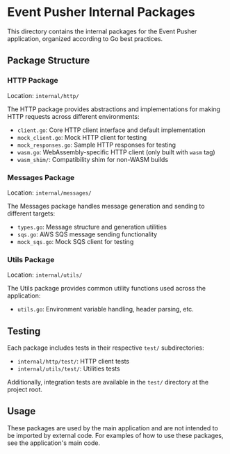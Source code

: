 # Event Pusher Internal Packages

This directory contains the internal packages for the Event Pusher application, organized according to Go best practices.

## Package Structure

### HTTP Package
Location: `internal/http/`

The HTTP package provides abstractions and implementations for making HTTP requests across different environments:

- `client.go`: Core HTTP client interface and default implementation
- `mock_client.go`: Mock HTTP client for testing
- `mock_responses.go`: Sample HTTP responses for testing
- `wasm.go`: WebAssembly-specific HTTP client (only built with `wasm` tag)
- `wasm_shim/`: Compatibility shim for non-WASM builds

### Messages Package
Location: `internal/messages/`

The Messages package handles message generation and sending to different targets:

- `types.go`: Message structure and generation utilities
- `sqs.go`: AWS SQS message sending functionality
- `mock_sqs.go`: Mock SQS client for testing

### Utils Package
Location: `internal/utils/`

The Utils package provides common utility functions used across the application:

- `utils.go`: Environment variable handling, header parsing, etc.

## Testing

Each package includes tests in their respective `test/` subdirectories:

- `internal/http/test/`: HTTP client tests
- `internal/utils/test/`: Utilities tests

Additionally, integration tests are available in the `test/` directory at the project root.

## Usage

These packages are used by the main application and are not intended to be imported by external code. For examples of how to use these packages, see the application's main code.